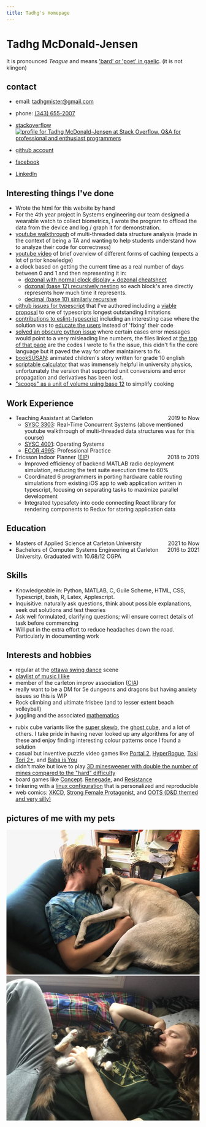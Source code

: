 ```yaml
---
title: Tadhg's Homepage
---
```

<style>
      #pictures img {max-width:100%;height:auto;}
      span.date-range {float:right;}
</style>
<!-- <section id="intro"> -->
# Tadhg McDonald-Jensen

It is pronounced _Teague_ and means ['bard' or 'poet' in gaelic][tadhgorigin]. (it is not klingon)


<!-- </section>
<section id="contact"> -->
## contact
- email: [tadhgmister@gmail.com](mailto:tadhgmister@gmail.com)
- phone: [(343) 655-2007](tel:+13436552007)
- [stackoverflow
	    <picture id="SOflair">
	      <source srcset="https://stackoverflow.com/users/flair/5827215.png?theme=dark" media="(prefers-color-scheme: dark)"/>
	      <source srcset="https://stackoverflow.com/users/flair/5827215.png"           media="(prefers-color-scheme: light)"/>
	    <img   src="https://stackoverflow.com/users/flair/5827215.png?theme=hotdog"
          width="208" 
          height="58" 
          alt="profile for Tadhg McDonald-Jensen at Stack Overflow, Q&amp;A for professional and enthusiast programmers" 
          title="profile for Tadhg McDonald-Jensen at Stack Overflow, Q&amp;A for professional and enthusiast programmers"/>
	    </picture>](https://stackoverflow.com/users/5827215/tadhg-mcdonald-jensen)
- [github account](https://github.com/tadhgmister)
- [facebook](https://www.facebook.com/tadhg.mcdonaldjensen/)
- [LinkedIn](https://www.linkedin.com/in/tadhg-mcdonald-jensen)

    <!-- </section>
    <section id="things-ive-done"> -->

## Interesting things I've done
- Wrote the html for this website by hand
- For the 4th year project in Systems engineering our team designed a wearable watch to collect biometrics, I wrote the program to offload the data from the device and log / graph it for demonstration.
- [youtube walkthrough][ytCoordBox] of multi-threaded data structure analysis (made in the context of being a TA and wanting to help students understand how to analyze their code for correctness)
- [youtube video][ytcache] of brief overview of different forms of caching (expects a lot of prior knowledge)
- a clock based on getting the current time as a real number of days between 0 and 1 and then representing it in:
    - [dozonal with normal clock display + dozonal cheatsheet][clock]
    - [dozonal (base 12) recursively nesting][clockDozRec] so each block's area directly represents how much time it represents.
    - [decimal (base 10) similarly recursive][clockDecRec]
- [github issues for typescript][typescriptAuthored] that I've authored including a
	  [viable proposal][tsInheritProposal] to one of typescripts longest outstanding limitations
- [contributions to eslint-typescript][eslintTSAuthored] including an interesting case where the solution was to [educate the users][eslintTSEducate] instead of 'fixing' their code
- [solved an obscure python issue][pythonTBWith] where certain cases error messages would point to a very misleading line numbers, the files linked at [the top of that page][pythonTBWithCode] are the codes I wrote to fix the issue, this didn't fix the core language but it paved the way for other maintainers to fix.
- [bookSUSAN](bookSUSAN/index.html): animated children's story written for grade 10 english
- [scriptable calculator](https://github.com/tadhgmister/Calculator_Awesome) that was immensely helpful in university physics, unfortunately the version that supported unit conversions and error propagation and derivatives has been lost.
- ["scoops" as a unit of volume using base 12](scoops.html) to simplify cooking

<!-- </section>
<section id="work-experience"> -->
## Work Experience

- <span class="date-range">2019 to Now</span>Teaching Assistant at Carleton
    - [SYSC 3303][sysc3303]: Real-Time Concurrent Systems (above mentioned youtube walkthrough of multi-threaded data structures was for this course)
    - [SYSC 4001][sysc4001]: Operating Systems
    - [ECOR 4995][ecor4995]: Professional Practice
- <span class="date-range">2018 to 2019</span> Ericsson Indoor Planner ([EIP][EIP])
    - Improved efficiency of backend MATLAB radio deployment simulation, reducing the test suite execution time to 60%
    - Coordinated 6 programmers in porting hardware cable routing simulations from existing iOS app to web application written in typescript, focusing on separating tasks to maximize parallel development
    - Integrated typesafety into code connecting React library for rendering components to Redux for storing application data



<!-- </section>
<section id="education"> -->
## Education
- <span class="date-range">2021 to Now</span> Masters of Applied Science at Carleton University
- <span class="date-range">2016 to 2021</span> Bachelors of Computer Systems Engineering at Carleton University. Graduated with 10.68/12 CGPA<!-- 219 total/(max 6 each) / 41 courses -->
<!-- <li>2013 to 2016: Canterbury High school, grades 11 and 12-->
<!-- <li>2011 to 2013: Lockerby High school, grades 9 and 10-->

<!-- </section>
<section id="skills"> -->
## Skills
- Knowledgeable in: Python, MATLAB, C, Guile Scheme, HTML, CSS, Typescript, bash, R, Latex, Applescript.
- Inquisitive: naturally ask questions, think about possible explanations, seek out solutions and test theories
- Ask well formulated, clarifying questions; will ensure correct details of task before commencing
- Will put in the extra effort to reduce headaches down the road. Particularly in documenting work 

<!-- </section>
<section  id="hobbies"> -->
## Interests and hobbies
<!-- - Snuggling with anyone who wants to cuddle back ;) -->
- regular at the [ottawa swing dance](https://www.swingottawa.ca/) scene 
- [playlist of music I like](https://www.youtube.com/playlist?list=PLlbKEHjBs23Wha5AIzq34PapY_8PseQch)
- member of the carleton improv association ([CIA](https://www.facebook.com/CarletonImprov/))
- really want to be a DM for 5e dungeons and dragons but having anxiety issues so this is WIP 
- Rock climbing and ultimate frisbee (and to lesser extent beach volleyball) 
- juggling and the associated [mathematics](https://www.youtube.com/watch?v=7dwgusHjA0Y)
<!-- - unicycling, backflips, swimming in wave pools-->
- rubix cube variants like the [super skewb](https://www.puzzlemaster.ca/browse/cubepuzzle/7774-skewb-xtreme-10-color-edition), the [ghost cube](https://ruwix.com/twisty-puzzles/3x3x3-rubiks-cube-shape-mods-variations/ghost-cube/), and a lot of others. I take pride in having never looked up any algorithms for any of these and enjoy finding interesting colour patterns once I found a solution 
- casual but inventive puzzle video games like [Portal 2](https://www.thinkwithportals.com/about.php), [HyperRogue](https://zenorogue.itch.io/hyperrogue), [Toki Tori 2+](https://store.steampowered.com/app/201420/Toki_Tori_2/), and [Baba is You](https://store.steampowered.com/app/736260/Baba_Is_You/)
- didn't make but love to play [3D minesweeper with double the number of mines compared to the "hard" difficulty](http://egraether.com/mine3d/beta/?mainAlpha=0.9&hoverAlpha=0.6&grid=10,10,10,200&backgroundColor=#330000)
- board games like [Concept](https://boardgamegeek.com/boardgame/147151/concept). [Renegade](https://boardgamegeek.com/boardgame/170604/renegade), and [Resistance](https://boardgamegeek.com/boardgame/41114/resistance)
- tinkering with a [linux configuration](https://github.com/tadhgmister/dotfiles) that is personalized and reproducible 
- web comics: [XKCD](https://xkcd.com/), [Strong Female Protagonist](https://strongfemaleprotagonist.com/issue-1/page-0/), and [OOTS (D&D themed and very silly)](https://www.giantitp.com/comics/oots0001.html)

<!-- </section>
<section id="pictures"> -->
## pictures of me with my pets

<img src="bazsnuggle.png"
alt="Dog lying curled up on my lap with my hand petting his belly and kissing his head"
title="my dog Baz after he was scratched by our cat and needed to know he was still loved"/>
<img src="catcuddles.jpg"
alt="two cats curled into my arms one with their belly exposed the other with their face nuzzled into my face"
title="cats Callie (white feet) and Crackers (face against mine) at one of their cuddliest moments"/>

<!-- </section> -->

[tadhgorigin]: https://en.wikipedia.org/wiki/Tadhg
[ytCoordBox]: https://www.youtube.com/watch?v=PaiF3YGl-oI
[ytcache]: https://www.youtube.com/watch?v=uJAeoA81gjs
[clock]: clockTest2.html
[clockDozRec]: clockDozRecursive.html
[clockDecRec]: clockDecRecursive.html
[typescriptAuthored]: ttps://github.com/microsoft/TypeScript/issues?q=is%3Aissue+author%3Atadhgmister+
[tsInheritProposal]: https://github.com/microsoft/TypeScript/issues/36165
[eslintTSAuthored]: https://github.com/typescript-eslint/typescript-eslint/pulls?q=is%3Apr+author%3Atadhgmister+
[eslintTSEducate]: https://github.com/typescript-eslint/typescript-eslint/pull/2437#issuecomment-683434856
[pythonTBWith]: https://github.com/python/cpython/issues/69724#issuecomment-1093697337
[pythonTBWithCode]: https://github.com/python/cpython/issues/69724#issue-1198943420
[sysc3303]: https://calendar.carleton.ca/search/?P=SYSC%203303
[sysc4001]: https://calendar.carleton.ca/search/?P=SYSC%204001
[ecor4995]: https://calendar.carleton.ca/search/?P=ECOR%204995
[EIP]: https://www.ericsson.com/en/portfolio/networks/ericsson-radio-system/radio/small-cells/indoor/ericsson-indoor-planner